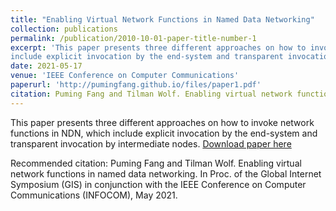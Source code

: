 ```yaml
---
title: "Enabling Virtual Network Functions in Named Data Networking"
collection: publications
permalink: /publication/2010-10-01-paper-title-number-1
excerpt: 'This paper presents three different approaches on how to invoke network functions in NDN, which
include explicit invocation by the end-system and transparent invocation by intermediate nodes.'
date: 2021-05-17
venue: 'IEEE Conference on Computer Communications'
paperurl: 'http://pumingfang.github.io/files/paper1.pdf'
citation: Puming Fang and Tilman Wolf. Enabling virtual network functions in named data networking. In Proc. of the Global Internet Symposium (GIS) in conjunction with the IEEE Conference on Computer Communications (INFOCOM), May 2021.
---
```

This paper presents three different approaches on how to invoke network functions in NDN, which
include explicit invocation by the end-system and transparent invocation by intermediate nodes.
[Download paper here](http://pumingfang.github.io/files/paper1.pdf)

Recommended citation: Puming Fang and Tilman Wolf. Enabling virtual network functions in named data networking. In Proc. of the Global Internet Symposium (GIS) in conjunction with the IEEE Conference on Computer Communications (INFOCOM), May 2021. 

